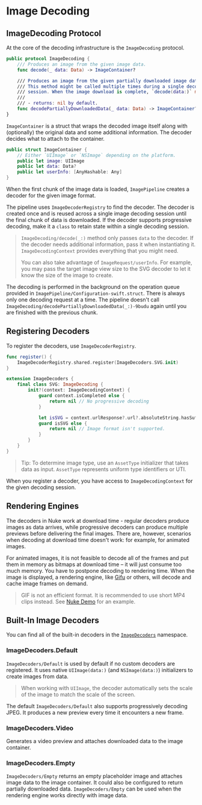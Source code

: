 # Image Decoding

## ImageDecoding Protocol

At the core of the decoding infrastructure is the ``ImageDecoding`` protocol.

```swift
public protocol ImageDecoding {
    /// Produces an image from the given image data.
    func decode(_ data: Data) -> ImageContainer?

    /// Produces an image from the given partially downloaded image data.
    /// This method might be called multiple times during a single decoding
    /// session. When the image download is complete, `decode(data:)` method is called.
    ///
    /// - returns: nil by default.
    func decodePartiallyDownloadedData(_ data: Data) -> ImageContainer?
}
```

``ImageContainer`` is a struct that wraps the decoded image itself along with (optionally) the original data and some additional information. The decoder decides what to attach to the container.

```swift
public struct ImageContainer {
    // Either `UIImage` or `NSImage` depending on the platform.
    public let image: UIImage
    public let data: Data?
    public let userInfo: [AnyHashable: Any]
}
```

When the first chunk of the image data is loaded, ``ImagePipeline`` creates a decoder for the given image format.

The pipeline uses ``ImageDecoderRegistry`` to find the decoder.  The decoder is created once and is reused across a single image decoding session until the final chunk of data is downloaded. If the decoder supports progressive decoding, make it a `class` to retain state within a single decoding session.

> ``ImageDecoding/decode(_:)`` method only passes `data` to the decoder. If the decoder needs additional information, pass it when instantiating it. ``ImageDecodingContext`` provides everything that you might need.
>
> You can also take advantage of ``ImageRequest/userInfo``. For example, you may pass the target image view size to the SVG decoder to let it know the size of the image to create.  

The decoding is performed in the background on the operation queue provided in ``ImagePipeline/Configuration-swift.struct``. There is always only one decoding request at a time. The pipeline doesn't call ``ImageDecoding/decodePartiallyDownloadedData(_:)-9budu`` again until you are finished with the previous chunk.

## Registering Decoders

To register the decoders, use ``ImageDecoderRegistry``.

```swift
func register() {
    ImageDecoderRegistry.shared.register(ImageDecoders.SVG.init)
}

extension ImageDecoders {
    final class SVG: ImageDecoding {
        init?(context: ImageDecodingContext) {
            guard context.isCompleted else {
                return nil // No progressive decoding
            }

            let isSVG = context.urlResponse?.url?.absoluteString.hasSuffix(".svg") ?? false
            guard isSVG else {
                return nil // Image format isn't supported.
            }   
        }
    }
}
```

> Tip: To determine image type, use an ``AssetType`` initializer that takes data as input. ``AssetType`` represents uniform type identifiers or UTI.

When you register a decoder, you have access to ``ImageDecodingContext`` for the given decoding session.

## Rendering Engines

The decoders in Nuke work at download time - regular decoders produce images as data arrives, while progressive decoders can produce multiple previews before delivering the final images. There are, however, scenarios when decoding at download time doesn't work: for example, for animated images.

For animated images, it is not feasible to decode all of the frames and put them in memory as bitmaps at download time – it will just consume too much memory. You have to postpone decoding to rendering time. When the image is displayed, a rendering engine, like [Gifu](https://github.com/kaishin/Gifu) or others, will decode and cache image frames on demand.

> GIF is not an efficient format. It is recommended to use short MP4 clips instead. See [Nuke Demo](https://github.com/kean/NukeDemo) for an example.

## Built-In Image Decoders

You can find all of the built-in decoders in the [`ImageDecoders`](https://kean-org.github.io/docs/nuke/reference/10.2.0/ImageDecoders/) namespace.

### ImageDecoders.Default

``ImageDecoders/Default`` is used by default if no custom decoders are registered. It uses native `UIImage(data:)` (and `NSImage(data:)`) initializers to create images from data.

> When working with `UIImage`, the decoder automatically sets the scale of the image to match the scale of the screen.

The default ``ImageDecoders/Default`` also supports progressively decoding JPEG. It produces a new preview every time it encounters a new frame.

### ImageDecoders.Video 

Generates a video preview and attaches downloaded data to the image container.

### ImageDecoders.Empty

``ImageDecoders/Empty`` returns an empty placeholder image and attaches image data to the image container. It could also be configured to return partially downloaded data. ``ImageDecoders/Empty`` can be used when the rendering engine works directly with image data.

